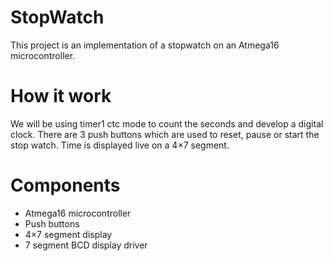 # StopWatch
This project is an implementation of a stopwatch on an Atmega16 microcontroller.
# How it work
We will be using timer1 ctc mode to count the seconds and develop a digital clock. There are 3 push buttons which are used to reset, pause or start the stop watch.
Time is displayed live on a 4×7 segment.
# Components
* Atmega16 microcontroller
* Push buttons
* 4×7 segment display
* 7 segment BCD display driver
